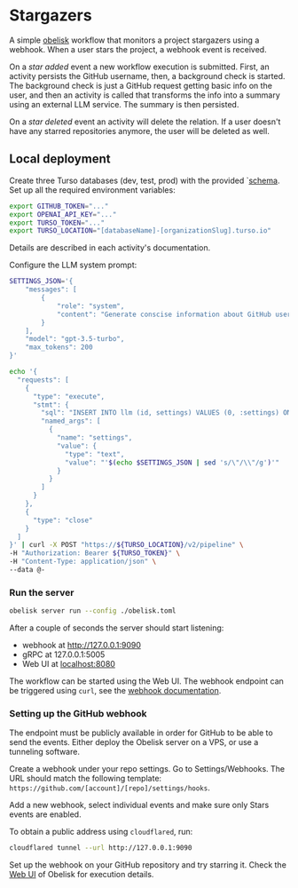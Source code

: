 # Stargazers

A simple [obelisk](https://github.com/obeli-sk/obelisk) workflow
that monitors a project stargazers using a webhook.
When a user stars the project, a webhook event is received.

On a *star added* event a new workflow execution is submitted.
First, an activity persists the GitHub username, then, a background check is started.
The background check is just a GitHub request getting
basic info on the user, and then an activity is called that
transforms the info into a summary using an external LLM service.
The summary is then persisted.

On a *star deleted* event an activity will delete the relation. If a
user doesn't have any starred repositories anymore, the user will be deleted as well.

## Local deployment

Create three Turso databases (dev, test, prod) with the provided `[schema](db/turso/ddl/schema.sql).
Set up all the required environment variables:
```sh
export GITHUB_TOKEN="..."
export OPENAI_API_KEY="..."
export TURSO_TOKEN="..."
export TURSO_LOCATION="[databaseName]-[organizationSlug].turso.io"
```
Details are described in each activity's documentation.

Configure the LLM system prompt:
```sh
SETTINGS_JSON='{
    "messages": [
        {
            "role": "system",
            "content": "Generate conscise information about GitHub users based on the JSON provided."
        }
    ],
    "model": "gpt-3.5-turbo",
    "max_tokens": 200
}'

echo '{
  "requests": [
    {
      "type": "execute",
      "stmt": {
        "sql": "INSERT INTO llm (id, settings) VALUES (0, :settings) ON CONFLICT (id) DO UPDATE SET settings = :settings",
        "named_args": [
          {
            "name": "settings",
            "value": {
              "type": "text",
              "value": "'$(echo $SETTINGS_JSON | sed 's/\"/\\"/g')'"
            }
          }
        ]
      }
    },
    {
      "type": "close"
    }
  ]
}' | curl -X POST "https://${TURSO_LOCATION}/v2/pipeline" \
-H "Authorization: Bearer ${TURSO_TOKEN}" \
-H "Content-Type: application/json" \
--data @-
```

### Run the server
```sh
obelisk server run --config ./obelisk.toml
```
After a couple of seconds the server should start listening:
* webhook at http://127.0.0.1:9090
* gRPC at 127.0.0.1:5005
* Web UI at [localhost:8080](http://127.0.0.1:8080)

The workflow can be started using the Web UI.
The webhook endpoint can be triggered using `curl`, see the [webhook documentation](webhook/README.md).

### Setting up the GitHub webhook
The endpoint must be publicly available in order for GitHub to be able to send the events.
Either deploy the Obelisk server on a VPS, or use a tunneling software.

Create a webhook under your repo settings. Go to Settings/Webhooks. The URL should match
the following template: `https://github.com/[account]/[repo]/settings/hooks`.

Add a new webhook, select individual events and make sure only Stars events are enabled.

To obtain a public address using `cloudflared`, run:
```sh
cloudflared tunnel --url http://127.0.0.1:9090
```

Set up the webhook on your GitHub repository and try starring it.
Check the [Web UI](http://127.0.0.1:8080) of Obelisk for execution details.
